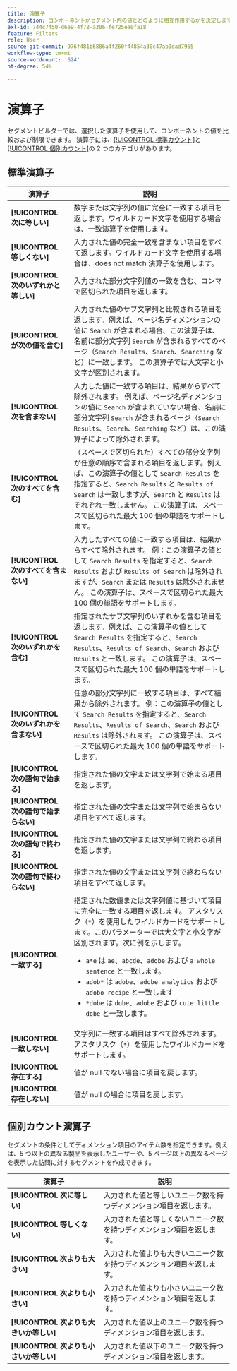 ```yaml
---
title: 演算子
description: コンポーネントがセグメント内の値とどのように相互作用するかを決定します。
exl-id: 744c7450-d6e9-4f78-a306-fe725ea0fa18
feature: Filters
role: User
source-git-commit: 976f481b6886a4f260f44854a30c47ab0dad7955
workflow-type: tm+mt
source-wordcount: '624'
ht-degree: 54%

---
```


# 演算子

セグメントビルダーでは、選択した演算子を使用して、コンポーネントの値を比較および制限できます。 演算子には、[[!UICONTROL 標準カウント]](#standard-operators)と[[!UICONTROL 個別カウント]](#distinct-count-operators)の 2 つのカテゴリがあります。

## 標準演算子

| 演算子 | 説明 |
| --- | --- |
| **[!UICONTROL 次に等しい]** | 数字または文字列の値に完全に一致する項目を返します。ワイルドカード文字を使用する場合は、一致演算子を使用します。 |
| **[!UICONTROL 等しくない]** | 入力された値の完全一致を含まない項目をすべて返します。ワイルドカード文字を使用する場合は、does not match 演算子を使用します。 |
| **[!UICONTROL 次のいずれかと等しい]** | 入力された部分文字列値の一致を含む、コンマで区切られた項目を返します。 |
| **[!UICONTROL が次の値を含む]** | 入力された値のサブ文字列と比較される項目を返します。例えば、ページ名ディメンションの値に `Search` が含まれる場合、この演算子は、名前に部分文字列 `Search` が含まれるすべてのページ（`Search Results`、`Search`、`Searching` など）に一致します。 この演算子では大文字と小文字が区別されます。 |
| **[!UICONTROL 次を含まない]** | 入力した値に一致する項目は、結果からすべて除外されます。 例えば、ページ名ディメンションの値に `Search` が含まれていない場合、名前に部分文字列 `Search` が含まれるページ（`Search Results`、`Search`、`Searching` など）は、この演算子によって除外されます。 |
| **[!UICONTROL 次のすべてを含む]** | （スペースで区切られた）すべての部分文字列が任意の順序で含まれる項目を返します。例えば、この演算子の値として `Search Results` を指定すると、`Search Results` と `Results of Search` は一致しますが、`Search` と `Results` はそれぞれ一致しません。 この演算子は、スペースで区切られた最大 100 個の単語をサポートします。 |
| **[!UICONTROL 次のすべてを含まない]** | 入力したすべての値に一致する項目は、結果からすべて除外されます。 例：この演算子の値として `Search Results` を指定すると、`Search Results` および `Results of Search` は除外されますが、`Search` または `Results` は除外されません。 この演算子は、スペースで区切られた最大 100 個の単語をサポートします。 |
| **[!UICONTROL 次のいずれかを含む]** | 指定されたサブ文字列のいずれかを含む項目を返します。例えば、この演算子の値として `Search Results` を指定すると、`Search Results`、`Results of Search`、`Search` および `Results` と一致します。 この演算子は、スペースで区切られた最大 100 個の単語をサポートします。 |
| **[!UICONTROL 次のいずれかを含まない]** | 任意の部分文字列に一致する項目は、すべて結果から除外されます。 例：この演算子の値として `Search Results` を指定すると、`Search Results`、`Results of Search`、`Search` および `Results` は除外されます。 この演算子は、スペースで区切られた最大 100 個の単語をサポートします。 |
| **[!UICONTROL 次の語句で始まる]** | 指定された値の文字または文字列で始まる項目を返します。 |
| **[!UICONTROL 次の語句で始まらない]** | 指定された値の文字または文字列で始まらない項目をすべて返します。 |
| **[!UICONTROL 次の語句で終わる]** | 指定された値の文字または文字列で終わる項目を返します。 |
| **[!UICONTROL 次の語句で終わらない]** | 指定された値の文字または文字列で終わらない項目をすべて返します。 |
| **[!UICONTROL 一致する]** | 指定された数値または文字列値に基づいて項目に完全に一致する項目を返します。 アスタリスク（`*`）を使用したワイルドカードをサポートします。このパラメーターでは大文字と小文字が区別されます。次に例を示します。<ul><li>`a*e` は `ae`、`abcde`、`adobe` および `a whole sentence` と一致します。</li><li>`adob*` は `adobe`、`adobe analytics` および `adobo recipe` と一致します</li><li>`*dobe` は `dobe`、`adobe` および `cute little dobe` と一致します。</li></ul> |
| **[!UICONTROL 一致しない]** | 文字列に一致する項目はすべて除外されます。アスタリスク（`*`）を使用したワイルドカードをサポートします。 |
| **[!UICONTROL 存在する]** | 値が null でない場合に項目を戻します。 |
| **[!UICONTROL 存在しない]** | 値が null の場合に項目を戻します。 |

## 個別カウント演算子

セグメントの条件としてディメンション項目のアイテム数を指定できます。例えば、5 つ以上の異なる製品を表示したユーザーや、5 ページ以上の異なるページを表示した訪問に対するセグメントを作成できます。

| 演算子 | 説明 |
| --- | --- |
| **[!UICONTROL 次に等しい]** | 入力された値と等しいユニーク数を持つディメンション項目を返します。 |
| **[!UICONTROL 等しくない]** | 入力された値と等しくないユニーク数を持つディメンション項目を返します。 |
| **[!UICONTROL 次よりも大きい]** | 入力された値よりも大きいユニーク数を持つディメンション項目を返します。 |
| **[!UICONTROL 次よりも小さい]** | 入力された値よりも小さいユニーク数を持つディメンション項目を返します。 |
| **[!UICONTROL 次よりも大きいか等しい]** | 入力された値以上のユニーク数を持つディメンション項目を返します。 |
| **[!UICONTROL 次よりも小さいか等しい]** | 入力された値以下のユニーク数を持つディメンション項目を返します。 |
